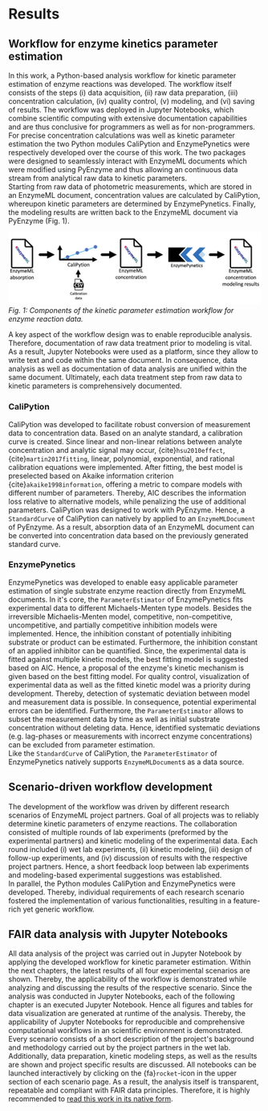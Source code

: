 # Results

## Workflow for enzyme kinetics parameter estimation

In this work, a Python-based analysis workflow for kinetic parameter estimation of enzyme reactions was developed. The workflow itself consists of the steps (i) data acquisition, (ii) raw data preparation, (iii) concentration calculation, (iv) quality control, (v) modeling, and (vi) saving of results. The workflow was deployed in Jupyter Notebooks, which combine scientific computing with extensive documentation capabilities and are thus conclusive for programmers as well as for non-programmers. For precise concentration calculations was well as kinetic parameter estimation the two Python modules CaliPytion and EnzymePynetics were respectively developed over the course of this work.
The two packages were designed to seamlessly interact with EnzymeML documents which were modified using PyEnzyme and thus allowing an continuous data stream from analytical raw data to kinetic parameters.  
Starting from raw data of photometric measurements, which are stored in an EnzymeML document, concentration values are calculated by CaliPytion, whereupon kinetic parameters are determined by EnzymePynetics. Finally, the modeling results are written back to the EnzymeML document via PyEnzyme (Fig. 1).

![Fig. 1](images/concept_workflow.png)
_Fig. 1: Components of the kinetic parameter estimation workflow for enzyme reaction data._

A key aspect of the workflow design was to enable reproducible analysis. Therefore, documentation of raw data treatment prior to modeling is vital. As a result, Jupyter Notebooks were used as a platform, since they allow to write text and code within the same document. In consequence, data analysis as well as documentation of data analysis are unified within the same document. Ultimately, each data treatment step from raw data to kinetic parameters is comprehensively documented.

### CaliPytion

CaliPytion was developed to facilitate robust conversion of measurement data to concentration data. Based on an analyte standard, a calibration curve is created. Since linear and non-linear relations between analyte concentration and analytic signal may occur, {cite}`hsu2010effect`, {cite}`martin2017fitting`, linear, polynomial, exponential, and rational calibration equations were implemented. After fitting, the best model is preselected based on Akaike information criterion {cite}`akaike1998information`, offering a metric to compare models with different number of parameters. Thereby, AIC describes the information loss relative to alternative models, while penalizing the use of additional parameters. CaliPytion was designed to work with PyEnzyme. Hence, a `StandardCurve` of CaliPytion can natively by applied to an `EnzymeMLDocument` of PyEnzyme. As a result, absorption data of an EnzymeML document can be converted into concentration data based on the previously generated standard curve.

### EnzymePynetics

EnzymePynetics was developed to enable easy applicable parameter estimation of single substrate enzyme reaction directly from EnzymeML documents. In it's core, the `ParameterEstimator` of EnzymePynetics fits experimental data to different Michaels-Menten type models. Besides the irreversible Michaelis-Menten model, competitive, non-competitive, uncompetitive, and partially competitive inhibition models were implemented. Hence, the inhibition constant of potentially inhibiting substrate or product can be estimated. Furthermore, the inhibition constant of an applied inhibitor can be quantified. Since, the experimental data is fitted against multiple kinetic models, the best fitting model is suggested based on AIC. Hence, a proposal of the enzyme's kinetic mechanism is given based on the best fitting model.
For quality control, visualization of experimental data as well as the fitted kinetic model was a priority during development. Thereby, detection of systematic deviation between model and measurement data is possible. In consequence, potential experimental errors can be identified. Furthermore, the `ParameterEstimator` allows to subset the measurement data by time as well as initial substrate concentration without deleting data. Hence, identified systematic deviations (e.g. lag-phases or measurements with incorrect enzyme concentrations) can be excluded from parameter estimation.  
Like the `StandardCurve` of CaliPytion, the `ParameterEstimator` of EnzymePynetics natively supports `EnzymeMLDocument`s as a data source.

## Scenario-driven workflow development

The development of the workflow was driven by different research scenarios of EnzymeML project partners. Goal of all projects was to reliably determine kinetic parameters of enzyme reactions.
The collaboration consisted of multiple rounds of lab experiments (preformed by the experimental partners) and kinetic modeling of the experimental data. Each round included (i) wet lab experiments, (ii) kinetic modeling, (iii) design of follow-up experiments, and (iv) discussion of results with the respective project partners. Hence, a short feedback loop between lab experiments and modeling-based experimental suggestions was established.  
In parallel, the Python modules CaliPytion and EnzymePynetics were developed. Thereby, individual requirements of each research scenario fostered the implementation of various functionalities, resulting in a feature-rich yet generic workflow.

## FAIR data analysis with Jupyter Notebooks

All data analysis of the project was carried out in Jupyter Notebook by applying the developed workflow for kinetic parameter estimation. Within the next chapters, the latest results of all four experimental scenarios are shown. Thereby, the applicability of the workflow is demonstrated while analyzing and discussing the results of the respective scenario.
Since the analysis was conducted in Jupyter Notebooks, each of the following chapter is an executed Jupyter Notebook. Hence all figures and tables for data visualization are generated at runtime of the analysis.
Thereby, the applicability of Jupyter Notebooks for reproducible and comprehensive computational workflows in an scientific environment is demonstrated.
Every scenario consists of a short description of the project's background and methodology carried out by the project partners in the wet lab. Additionally, data preparation, kinetic modeling steps, as well as the results are shown and project specific results are discussed.
All notebooks can be launched interactively by clicking on the {fa}`rocket`-icon in the upper section of each scenario page. As a result, the analysis itself is transparent, repeatable and compliant with FAIR data principles. Therefore, it is highly recommended to [read this work in its native form](https://haeussma.github.io/masterthesis/welcome.html).
